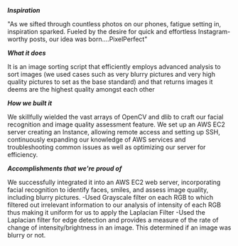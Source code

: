 _**Inspiration**_

"As we sifted through countless photos on our phones, fatigue setting in, inspiration sparked. Fueled by the desire for quick and effortless Instagram-worthy posts, our idea was born....PixelPerfect"



_**What it does**_

It is an image sorting script that efficiently employs advanced analysis to sort images (we used cases such as very blurry pictures and very high quality pictures to set as the base standard) and that returns images it deems are the highest quality amongst each other



_**How we built it**_

We skillfully wielded the vast arrays of OpenCV and dlib to craft our facial recognition and image quality assessment feature. We set up an AWS EC2 server creating an Instance, allowing remote access and setting up SSH, continuously expanding our knowledge of AWS services and troubleshooting common issues as well as optimizing our server for efficiency.



_**Accomplishments that we're proud of**_

We successfully integrated it into an AWS EC2 web server, incorporating facial recognition to identify faces, smiles, and assess image quality, including blurry pictures. -Used Grayscale filter on each RGB to which filtered out irrelevant information to our analysis of intensity of each RGB thus making it uniform for us to apply the Laplacian Filter -Used the Laplacian filter for edge detection and provides a measure of the rate of change of intensity/brightness in an image. This determined if an image was blurry or not.

